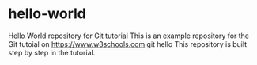 # hello-world
Hello World repository for Git tutorial
This is an example repository for the Git tutoial on https://www.w3schools.com
git hello
This repository is built step by step in the tutorial.